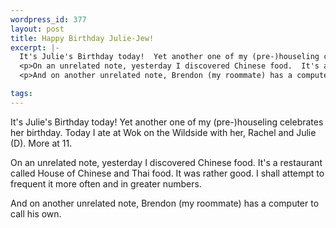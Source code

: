 ```yaml
--- 
wordpress_id: 377
layout: post
title: Happy Birthday Julie-Jew!
excerpt: |-
  It's Julie's Birthday today!  Yet another one of my (pre-)houseling celebrates her birthday.  Today I ate at Wok on the Wildside with her, Rachel and Julie (D).  More at 11.
  <p>On an unrelated note, yesterday I discovered Chinese food.  It's a restaurant called House of Chinese and Thai food.  It was rather good.  I shall attempt to frequent it more often and in greater numbers.</p>
  <p>And on another unrelated note, Brendon (my roommate) has a computer to call his own.</p>

tags: 
---
```


It's Julie's Birthday today!  Yet another one of my (pre-)houseling celebrates her birthday.  Today I ate at Wok on the Wildside with her, Rachel and Julie (D).  More at 11.
<p>On an unrelated note, yesterday I discovered Chinese food.  It's a restaurant called House of Chinese and Thai food.  It was rather good.  I shall attempt to frequent it more often and in greater numbers.</p>
<p>And on another unrelated note, Brendon (my roommate) has a computer to call his own.</p>
